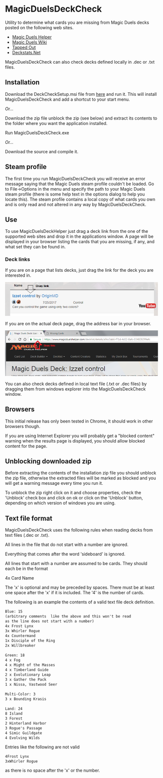 # MagicDuelsDeckCheck
Utility to determine what cards you are missing from Magic Duels decks posted on the following web sites.

* [Magic Duels Helper](https://www.magicduelshelper.com) 
* [Magic Duels Wiki](http://magicduels.wikia.com/wiki/Decklists)
* [Tapped Out](http://tappedout.net/mtg-decks/search/?q=&format=magic-duels&cards=&general=&price_0=&price_1=&o=-date_updated&submit=Filter+results)
* [Deckstats.Net](https://deckstats.net/decks/search/?lng=en&search_title=&search_format=0&search_price_min=&search_price_max=&search_number_cards_main=&search_number_cards_sideboard=&search_cards%5B%5D=&search_tags=Magic+Duels&search_order=updated%2Cdesc)

MagicDuelsDeckCheck can also check decks defined locally in .dec or .txt files.

## Installation

Download the DeckCheckSetup.msi file from [here](https://github.com/Aspallar/MagicDuelsDeckCheck/releases/tag/v1.9.0) and run it. This will install MagicDuelsDeckCheck and add a shortcut to your start menu.

*Or...*

Download the zip file  unblock the zip (see below) and extract its contents to the folder where you want the application installed.

Run MagicDuelsDeckCheck.exe

*Or...*

Download the source and compile it.

## Steam profile

The first time you run MagicDuelsDeckCheck you will receive an error message saying that the Magic Duels steam profile couldn't be loaded. Go to File->Options in the menu and specify the path
to your Magic Duels steam profile (there is some help text in the options dialog to help you locate this). The steam profile contains a local copy of what cards you own and is only read and not altered in any way by MagicDuelsDeckCheck.


## Use

To use MagicDuelsDeckHelper just drag a deck link from the one of the supported web sites and drop it in the applications window. A page will be displayed in your browser listing the cards that you are missing, if any, and what set they can be found in.

### Deck links

If you are on a page that lists decks, just drag the link for the deck you are interested in.

![Drag Example Image](https://github.com/Aspallar/MagicDuelsDeckCheck/blob/master/images/draglink.png)

If you are on the actual deck page, drag the address bar in your browser.

![Drag Example Image](https://github.com/Aspallar/MagicDuelsDeckCheck/blob/master/images/dragaddress.png)

You can also check decks defined in local text file (.txt or .dec files) by dragging them from windows explorer into the MagicDuelsDeckCheck window.

## Browsers

This initial release has only been tested in Chrome, it should work in other browsers though.

If you are using Internet Explorer you will probably get a "blocked content" warning when the results page is displayed, you should allow blocked content for the page.

## Unblocking downloaded zip

Before extracting the contents of the installation zip file you should unblock the zip file, otherwise the extracted files will be marked as blocked and you will get a warning message every time you run it.

To unblock the zip right click on it and choose properties, check the 'Unblock' check box and click on ok or click on the 'Unblock' button, depending on which version of windows you are using.

## Text file format

MagicDuelsDeckCheck uses the following rules when reading decks from text files (.dec or .txt).

All lines in the file that do not start with a number are ignored.

Everything that comes after the word 'sideboard' is ignored.

All lines that start with a number are assumed to be cards. They should each be in the format

4x Card Name

The 'x' is optional and may be preceded by spaces. There must be at least one space after the 'x' if it is included. The '4' is the number of cards.

The following is an example the contents of a valid text file deck definition.

```text
Blue: 15
(arbitrary comments  like the above and this won't be read
as the line does not start with a number)
4x Frost Lynx
3x Whirler Rogue
4x Countermand
1x Disciple of the Ring
2x Willbreaker

Green: 18
4 x Fog
4 x Might of the Masses
4 x Timberland Guide
2 x Evolutionary Leap
3 x Gather the Pack
1 x Nissa, Vastwood Seer

Multi-Color: 3
3 x Bounding Krasis

Land: 24
8 Island
3 Forest
2 Hinterland Harbor
3 Rogue's Passage
4 Simic Guildgate
4 Evolving Wilds
```

Entries like the following are not valid

```
4Frost Lynx
3xWhirler Rogue
```
as there is no space after the 'x' or the number.
